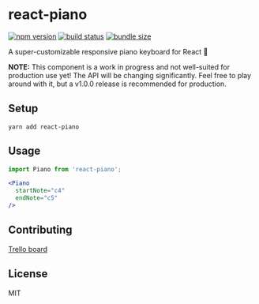 # react-piano

[![npm version](https://img.shields.io/npm/v/react-piano.svg)](https://www.npmjs.com/package/react-piano)
[![build status](https://travis-ci.com/iqnivek/react-piano.svg?branch=master)](https://travis-ci.com/iqnivek/react-piano)
[![bundle size](https://img.shields.io/bundlephobia/min/react.svg)](https://bundlephobia.com/result?p=react-piano)

A super-customizable responsive piano keyboard for React 🎹

**NOTE:** This component is a work in progress and not well-suited for production use yet! The API will be changing significantly. Feel free to play around with it, but a v1.0.0 release is recommended for production.

## Setup

```
yarn add react-piano
```

## Usage

```jsx
import Piano from 'react-piano';

<Piano
  startNote="c4"
  endNote="c5"
/>
```

## Contributing

[Trello board](https://trello.com/b/m7xodJaN/tasks)

## License

MIT

